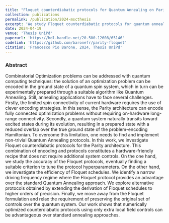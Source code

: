 ```yaml
---
title: "Floquet counterdiabatic protocols for Quantum Annealing on Parity architecture"
collection: publications
permalink: /publication/2024-mscthesis
excerpt: 'We study Floquet counterdiabatic protocols for quantum annealing, specifically focusing on the Parity architecture.'
date: 2024-04-19
venue: 'Thesis UniPd'
paperurl: 'https://hdl.handle.net/20.500.12608/65146'
codelink: 'https://github.com/baronefr/parity-floquet'
citation: 'Francesco Pio Barone, 2024, Thesis UniPd'
---
```



### Abstract 

Combinatorial Optimization problems can be addressed with quantum computing techniques: the solution of an optimization problem can be encoded in the ground state of a quantum spin system, which in turn can be experimentally prepared through a suitable algorithm like Quantum Annealing. Still, annealing applications have to face several challenges. Firstly, the limited spin connectivity of current hardware requires the use of clever encoding strategies. In this sense, the Parity architecture can encode fully connected optimization problems without requiring on-hardware long-range connectivity. Secondly, a quantum system naturally transits toward excited states during its evolution, resulting in a prepared state with a reduced overlap over the true ground state of the problem-encoding Hamiltonian. To overcome this limitation, one needs to find and implement non-trivial Quantum Annealing protocols. In this work, we investigate Floquet counterdiabatic protocols for the Parity architecture. This combination of encoding and protocols constitutes a hardware-friendly recipe that does not require additional system controls. On the one hand, we study the accuracy of the Floquet protocols, eventually finding a suitable criterion to tune the protocol hyperparameters. On the other hand, we investigate the efficiency of Floquet schedules. We identify a narrow driving frequency regime where the Floquet protocol provides an advantage over the standard Quantum Annealing approach. We explore alternative protocols obtained by extending the derivation of Floquet schedules to higher orders of precision. Finally, we move away from the Floquet formulation and relax the requirement of preserving the original set of controls over the quantum system. Our work shows that numerically optimized counterdiabatic protocols using only extra local field controls can be advantageous over standard annealing approaches.